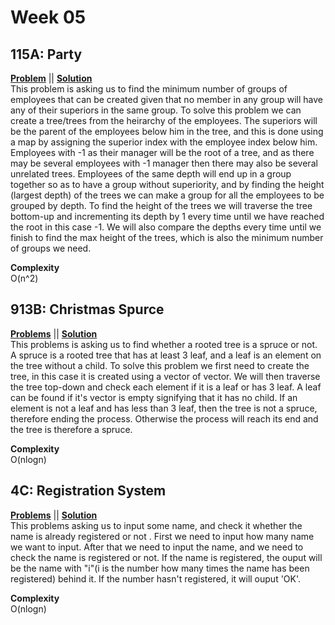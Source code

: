 # Week 05

## 115A: Party  
[**Problem**](https://codeforces.com/problemset/problem/115/A) || [**Solution**](https://codeforces.com/contest/115/submission/43703068)\
This problem is asking us to find the minimum number of groups of employees that can be created given that no member in any group will have any of their superiors in the same group.
To solve this problem we can create a tree/trees from the heirarchy of the employees.
The superiors will be the parent of the employees below him in the tree, and this is done using a map by assigning the superior index with the employee index below him. 
Employees with -1 as their manager will be the root of a tree, and as there may be several employees with -1 manager then there may also be several unrelated trees. 
Employees of the same depth will end up in a group together so as to have a group without superiority, and by finding the height (largest depth) of the trees we can make a group for all the employees to be grouped by depth. 
To find the height of the trees we will traverse the tree bottom-up and incrementing its depth by 1 every time until we have reached the root in this case -1. 
We will also compare the depths every time until we finish to find the max height of the trees, which is also the minimum number of groups we need.

**Complexity**<br>
O(n^2)


## 913B: Christmas Spurce
[**Problems**](https://codeforces.com/problemset/problem/913/B) || [**Solution**](http://codeforces.com/contest/913/submission/43736248)\
This problems is asking us to find whether a rooted tree is a spruce or not. 
A spruce is a rooted tree that has at least 3 leaf, and a leaf is an element on the tree without a child. To solve this problem we first need to create the tree, in this case it is created using a vector of vector. 
We will then traverse the tree top-down and check each element if it is a leaf or has 3 leaf. 
A leaf can be found if it's vector is empty signifying that it has no child.
If an element is not a leaf and has less than 3 leaf, then the tree is not a spruce, therefore ending the process. 
Otherwise the process will reach its end and the tree is therefore a spruce.

**Complexity**<br>
O(nlogn)

## 4C: Registration System
[**Problems**](https://codeforces.com/problemset/problem/4/C) || [**Solution**](https://codeforces.com/contest/4/submission/43703996)\
This problems asking us to input some name, and check it whether the name is already registered or not . 
First we need to input how many name we want to input. 
After that we need to input the name, and we need to check the name is registered or not.
If the name is registered, the ouput will be the name with "i"(i is the number how many times the name has been registered) behind it. 
If the number hasn't registered, it will ouput 'OK'.

**Complexity**<br>
O(nlogn)
